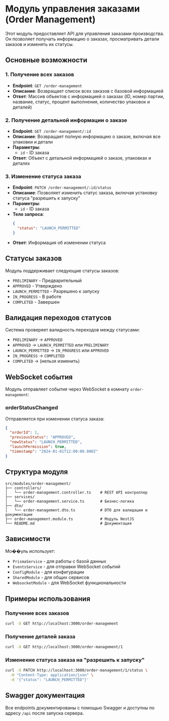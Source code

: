 # Модуль управления заказами (Order Management)

Этот модуль предоставляет API для управления заказами производства. Он позволяет получать информацию о заказах, просматривать детали заказов и изменять их статусы.

## Основные возможности

### 1. Получение всех заказов
- **Endpoint**: `GET /order-management`
- **Описание**: Возвращает список всех заказов с базовой информацией
- **Ответ**: Массив объектов с информацией о заказах (ID, номер партии, название, статус, процент выполнения, количество упаковок и деталей)

### 2. Получение детальной информации о заказе
- **Endpoint**: `GET /order-management/:id`
- **Описание**: Возвращает полную информацию о заказе, включая все упаковки и детали
- **Параметры**: 
  - `id` - ID заказа
- **Ответ**: Объект с детальной информацией о заказе, упаковках и деталях

### 3. Изменение статуса заказа
- **Endpoint**: `PATCH /order-management/:id/status`
- **Описание**: Позволяет изменить статус заказа, включая установку статуса "разрешить к запуску"
- **Параметры**: 
  - `id` - ID заказа
- **Тело запроса**: 
  ```json
  {
    "status": "LAUNCH_PERMITTED"
  }
  ```
- **Ответ**: Информация об изменении статуса

## Статусы заказов

Модуль поддерживает следующие статусы заказов:
- `PRELIMINARY` - Предварительный
- `APPROVED` - Утверждено
- `LAUNCH_PERMITTED` - Разрешено к запуску
- `IN_PROGRESS` - В работе
- `COMPLETED` - Завершен

## Валидация переходов статусов

Система проверяет валидность переходов между статусами:
- `PRELIMINARY` → `APPROVED`
- `APPROVED` → `LAUNCH_PERMITTED` или `PRELIMINARY`
- `LAUNCH_PERMITTED` → `IN_PROGRESS` или `APPROVED`
- `IN_PROGRESS` → `COMPLETED`
- `COMPLETED` → (нельзя изменить)

## WebSocket события

Модуль отправляет события через WebSocket в комнату `order-management`:

### orderStatusChanged
Отправляется при изменении статуса заказа:
```json
{
  "orderId": 1,
  "previousStatus": "APPROVED",
  "newStatus": "LAUNCH_PERMITTED",
  "launchPermission": true,
  "timestamp": "2024-01-01T12:00:00.000Z"
}
```

## Структура модуля

```
src/modules/order-management/
├── controllers/
│   └── order-management.controller.ts    # REST API контроллер
├── services/
│   └── order-management.service.ts       # Бизнес-логика
├── dto/
│   └── order-management.dto.ts           # DTO для валидации и документации
├── order-management.module.ts            # Модуль NestJS
└── README.md                             # Документация
```

## Зависимости

Мо��уль использует:
- `PrismaService` - для работы с базой данных
- `EventsService` - для отправки WebSocket событий
- `ConfigModule` - для конфигурации
- `SharedModule` - для общих сервисов
- `WebsocketModule` - для WebSocket функциональности

## Примеры использования

### Получение всех заказов
```bash
curl -X GET http://localhost:3000/order-management
```

### Получение деталей заказа
```bash
curl -X GET http://localhost:3000/order-management/1
```

### Изменение статуса заказа на "разрешить к запуску"
```bash
curl -X PATCH http://localhost:3000/order-management/1/status \
  -H "Content-Type: application/json" \
  -d '{"status": "LAUNCH_PERMITTED"}'
```

## Swagger документация

Все endpoints документированы с помощью Swagger и доступны по адресу `/api` после запуска сервера.